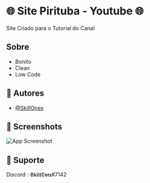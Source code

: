 # 🌐 Site Pirituba - Youtube 🌐

Site Criado para o Tutorial do Canal

## Sobre

- Bonito 
- Clean
- Low Code





## 🔵 Autores

- [@SkillOnex](https://github.com/SkillOnex)



## 🔵 Screenshots  


![App Screenshot](https://media.discordapp.net/attachments/902529056334028803/1043990530578714715/image.png?width=984&height=498)


## 🔵 Suporte

Discord : 𝕾𝖐𝖎𝖑𝖑𝕺𝖓𝖊𝖝#7142
